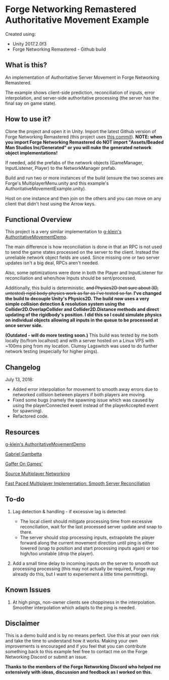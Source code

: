 # Forge Networking Remastered Authoritative Movement Example

Created using:

- Unity 2017.2.0f3
- Forge Networking Remastered - Github build

## What is this?

An implementation of Authoritative Server Movement in Forge Networking Remastered.

The example shows client-side prediction, reconciliation of inputs, error interpolation, and server-side authoritative processing (the server has the final say on game state).

## How to use it?

Clone the project and open it in Unity. Import the latest Github version of Forge Networking Remastered (this project uses [this commit](https://github.com/BeardedManStudios/ForgeNetworkingRemastered/commit/9fe861ec6f29751d74a15add1679c6a343e22e89)). **NOTE: when you import Forge Networking Remastered do NOT import "Assets/Beaded Man Studios Inc/Generated" or you will nuke the generated network object implementations!**

If needed, add the prefabs of the network objects (GameManager, InputListener, Player) to the NetworkManager prefab.

Build and run two or more instances of the build (ensure the two scenes are Forge's MultiplayerMenu.unity and this example's AuthoritativeMovementExample.unity).

Host on one instance and then join on the others and you can move on any client that didn't host using the Arrow keys.

## Functional Overview

This project is a very similar implementation to [g-klein's AuthoritativeMovementDemo](https://github.com/g-klein/ForgeAuthoritativeMovementDemo).

The main difference is how reconciliation is done in that an RPC is not used to send the game states processed on the server to the client. Instead the unreliable network object fields are used. Since missing one or two server updates isn't a big deal, RPCs aren't needed.

Also, some optimizations were done in both the Player and InputListener for reconciliation and when/how Inputs should be sent/processed.

Additionally, this build is deterministic. ~~and Physics2D (not sure about 3D, untested) rigid body physics work as far as I've tested so far.~~ **I've changed the build to decouple Unity's Physics2D. The build now uses a very simple collision detection & resolution system using the Collider2D.OverlapCollider and Collider2D.Distance methods and direct updating of the rigidbody's position. I did this so I could simulate physics on individual objects allowing all inputs in the queue to be processed at once server side.**

**(Outdated - will do more testing soon.)** This build was tested by me both locally (to/from localhost) and with a server hosted on a Linux VPS with ~100ms ping from my location. Clumsy Lagswitch was used to do further network testing (especially for higher pings).

## Changelog

July 13, 2018:

- Added error interpolation for movement to smooth away errors due to networked collision between players if both players are moving.
- Fixed some bugs (namely the spawning issue which was caused by using the playerConnected event instead of the playerAccepted event for spawning).
- Refactored code.

## Resources

[g-klein's AuthoritativeMovementDemo](https://github.com/g-klein/ForgeAuthoritativeMovementDemo)

[Gabriel Gambetta](http://www.gabrielgambetta.com/client-server-game-architecture.html)

[Gaffer On Games'](https://gafferongames.com/)

[Source Multiplayer Networking](https://developer.valvesoftware.com/wiki/Source_Multiplayer_Networking)

[Fast Paced Multiplayer Implementation: Smooth Server Reconciliation](https://fouramgames.com/blog/fast-paced-multiplayer-implementation-smooth-server-reconciliation#smoothing)

## To-do

1. Lag detection & handling - if excessive lag is detected:
	- The local client should mitigate processing time from excessive reconciliation, wait for the last processed server update and snap to there.
	- The server should stop processing inputs, extrapolate the player forward along the current movement direction until ping is either lowered (snap to position and start processing inputs again) or too high/too unstable (drop the player).

3. Add a small time delay to incoming inputs on the server to smooth out processing processing (this may not actually be required, Forge may already do this, but I want to experiement a little time permitting).

## Known Issues

1. At high pings, non-owner clients see choppiness in the interpolation. Smoother interpolation which adapts to the ping is needed.

## Disclaimer

This is a demo build and is by no means perfect. Use this at your own risk and take the time to understand how it works. Making your own improvements is encouraged and if you feel that you can contribute something back to this example feel free to contact me on the Forge Networking Discord or submit an issue.

**Thanks to the members of the Forge Networking Discord who helped me extensively with ideas, discussion and feedback as I worked on this.**
